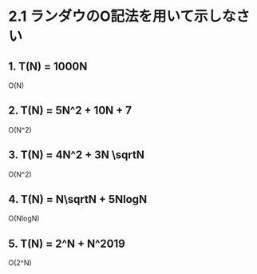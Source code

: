 # 2.1 ランダウのO記法を用いて示しなさい

## 1. T(N) = 1000N

O(N)

## 2. T(N) = 5N^2 + 10N + 7

O(N^2)

## 3. T(N) = 4N^2 + 3N \sqrtN

O(N^2)

## 4. T(N) = N\sqrtN + 5NlogN

O(NlogN)

## 5. T(N) = 2^N + N^2019

O(2^N)